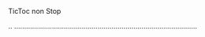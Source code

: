 TicToc non Stop

..
............................................................................................